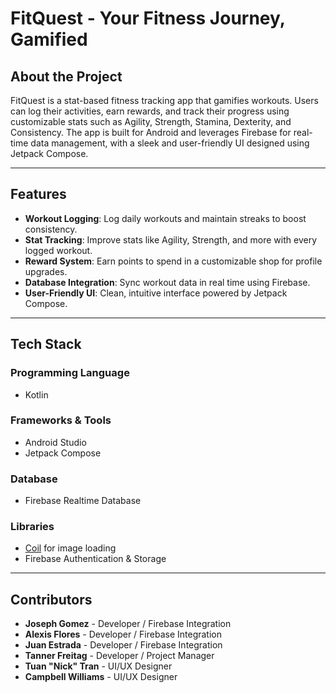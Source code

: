 # **FitQuest - Your Fitness Journey, Gamified**

## **About the Project**  
FitQuest is a stat-based fitness tracking app that gamifies workouts. Users can log their activities, earn rewards, and track their progress using customizable stats such as Agility, Strength, Stamina, Dexterity, and Consistency. The app is built for Android and leverages Firebase for real-time data management, with a sleek and user-friendly UI designed using Jetpack Compose.

---

## **Features**  
- **Workout Logging**: Log daily workouts and maintain streaks to boost consistency.  
- **Stat Tracking**: Improve stats like Agility, Strength, and more with every logged workout.  
- **Reward System**: Earn points to spend in a customizable shop for profile upgrades.  
- **Database Integration**: Sync workout data in real time using Firebase.  
- **User-Friendly UI**: Clean, intuitive interface powered by Jetpack Compose.  

---

## **Tech Stack**  

### **Programming Language**  
- Kotlin  

### **Frameworks & Tools**  
- Android Studio  
- Jetpack Compose  

### **Database**  
- Firebase Realtime Database  

### **Libraries**  
- [Coil](https://coil-kt.github.io/coil/) for image loading  
- Firebase Authentication & Storage  

---

## **Contributors**  
- **Joseph Gomez** - Developer / Firebase Integration  
- **Alexis Flores** - Developer / Firebase Integration  
- **Juan Estrada** - Developer / Firebase Integration  
- **Tanner Freitag** - Developer / Project Manager  
- **Tuan "Nick" Tran** - UI/UX Designer  
- **Campbell Williams** - UI/UX Designer  
